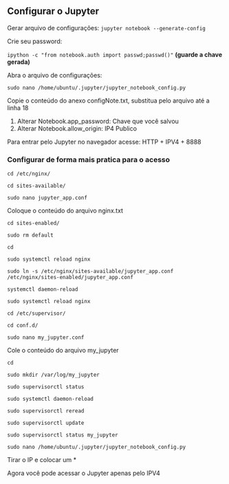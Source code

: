##
## Configurar o Jupyter

Gerar arquivo de configurações: `jupyter notebook --generate-config`

Crie seu password:

`ipython -c "from notebook.auth import passwd;passwd()"`
**(guarde a chave gerada)**

Abra o arquivo de configurações:

`sudo nano /home/ubuntu/.jupyter/jupyter_notebook_config.py`

Copie o conteúdo do anexo configNote.txt, substitua pelo arquivo até a linha 18
1. Alterar Notebook.app_password: Chave que você salvou
2. Alterar Notebook.allow_origin: IP4 Publico

Para entrar pelo Jupyter no navegador acesse: HTTP + IPV4 + 8888

### Configurar de forma mais pratica para o acesso
`cd /etc/nginx/`

`cd sites-available/`

`sudo nano jupyter_app.conf`

Coloque o conteúdo do arquivo nginx.txt

`cd sites-enabled/`

`sudo rm default`

`cd`

`sudo systemctl reload nginx`

`sudo ln -s /etc/nginx/sites-available/jupyter_app.conf /etc/nginx/sites-enabled/jupyter_app.conf`

`systemctl daemon-reload`

`sudo systemctl reload nginx`

`cd /etc/supervisor/`

`cd conf.d/`

`sudo nano my_jupyter.conf`

Cole o conteúdo do arquivo my_jupyter

`cd`

`sudo mkdir /var/log/my_jupyter`

`sudo supervisorctl status`

`sudo systemctl daemon-reload`

`sudo supervisorctl reread`

`sudo supervisorctl update`

`sudo supervisorctl status my_jupyter`

`sudo nano /home/ubuntu/.jupyter/jupyter_notebook_config.py`

Tirar o IP e colocar um *

Agora você pode acessar o Jupyter apenas pelo IPV4
